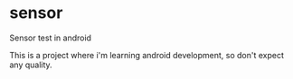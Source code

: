 # sensor
Sensor test in android

This is a project where i'm learning android development, so don't expect any quality. 
